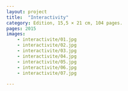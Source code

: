 ```yaml
---
layout: project
title:  "Interactivity"
category: Edition, 15,5 × 21 cm, 104 pages.
pages: 2015
images:
    - interactivite/01.jpg
    - interactivite/02.jpg
    - interactivite/03.jpg
    - interactivite/04.jpg
    - interactivite/05.jpg
    - interactivite/06.jpg
    - interactivite/07.jpg
    
---
```

